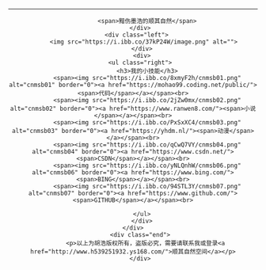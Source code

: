 -----------------------------------
<html lang="en">
<head>
    <style>
        #momo{
            width: 100%;
            height: 80%;
        }
        .icon{
            text-align: center;
        }
        .icon>span{
            font-size: 50px;
        }
        .icon img{
            width: 40px;
            height: auto;
        }
        .left{
             text-align: center;
        }
        .right{
            text-align: center;
            color: pink;
            font-size: large;
        }
        .right>span>img{
            width: 20px;
            height: auto;
        }
        .left>img{
            text-align: center;
        }
        .end{
            text-align: center;
        }
    </style>
</head>

<body>
    <div id="momo">
        <div class="icon">
          
            <span>黯伤墨浩的顺其自然</span>
        </div>
      <div class="left">
          <img src="https://i.ibb.co/37kP24W/image.png" alt="">
         </div>
         <div>
        <ul class="right">
            <h3>我的小技能</h3>
            <span><img src="https://i.ibb.co/8xmyF2h/cnmsb01.png" alt="cnmsb01" border="0"><a href="https://mohao99.coding.net/public/"><span>代码</span></a></span><br>
            <span><img src="https://i.ibb.co/2jZw0mx/cnmsb02.png" alt="cnmsb02" border="0"><a href="https://www.ranwen8.com/"><span>小说</span></a></span><br>
            <span><img src="https://i.ibb.co/PxSxXC4/cnmsb03.png" alt="cnmsb03" border="0"><a href="https://yhdm.nl/"><span>动漫</span></a></span><br>
            <span><img src="https://i.ibb.co/qCwQ7VY/cnmsb04.png" alt="cnmsb04" border="0"><a href="https://www.csdn.net/"><span>CSDN</span></a></span><br>
            <span><img src="https://i.ibb.co/yNLQnhW/cnmsb06.png" alt="cnmsb06" border="0"><a href="https://www.bing.com/"><span>BING</span></a></span><br>
            <span><img src="https://i.ibb.co/94STL3Y/cnmsb07.png" alt="cnmsb07" border="0"><a href="https://www.github.com/"><span>GITHUB</span></a></span><br>
            
         </ul>
         </div>
    </div>
        <div class="end">
           <p>以上为胡浩版权所有，盗版必究，需要请联系我或登录<a href="http://www.h539251932.ys168.com/">顺其自然空间</a></p>
        </div>
</body>
</html>







